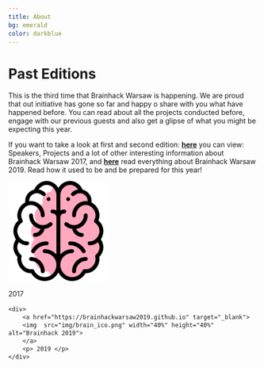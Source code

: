 ```yaml
---
title: About
bg: emerald
color: darkblue
---
```


# Past Editions

This is the third time that Brainhack Warsaw is happening. We are proud that out initiative has gone so far and happy o share with you what have happened before. You can read about all the projects conducted before, engage with our previous guests and also get a glipse of what you might be expecting this year. 

If you want to take a look at first and second edition: [**here**](https://brainhackwarsaw2017.github.io/) you can view: Speakers, Projects and a lot of other interesting information about Brainhack Warsaw 2017, and [**here**](https://brainhackwarsaw2019.github.io/) read everything about Brainhack Warsaw 2019. Read how it used to be and be prepared for this year!


<div id="profile-container">
    <div>
        <a href="https://brainhackwarsaw2017.github.io/" target="_blank">
        <img src="img/brain_ico.png" width="40%" height="40%" alt="Brainhack 2017">
        </a>
        <p> 2017 </p>
    </div>
    
    <div>
        <a href="https://brainhackwarsaw2019.github.io" target="_blank">
        <img  src="img/brain_ico.png" width="40%" height="40%" alt="Brainhack 2019">
        </a>
        <p> 2019 </p>
    </div>
</div>

